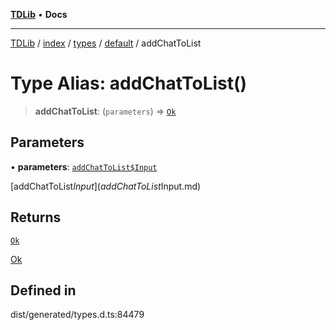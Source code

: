 [**TDLib**](../../../../../../README.md) • **Docs**

***

[TDLib](../../../../../../modules.md) / [index](../../../../../README.md) / [types](../../../README.md) / [default](../README.md) / addChatToList

# Type Alias: addChatToList()

> **addChatToList**: (`parameters`) => [`Ok`](Ok.md)

## Parameters

• **parameters**: [`addChatToList$Input`](addChatToList$Input.md)

[addChatToList$Input](addChatToList$Input.md)

## Returns

[`Ok`](Ok.md)

[Ok](Ok.md)

## Defined in

dist/generated/types.d.ts:84479
